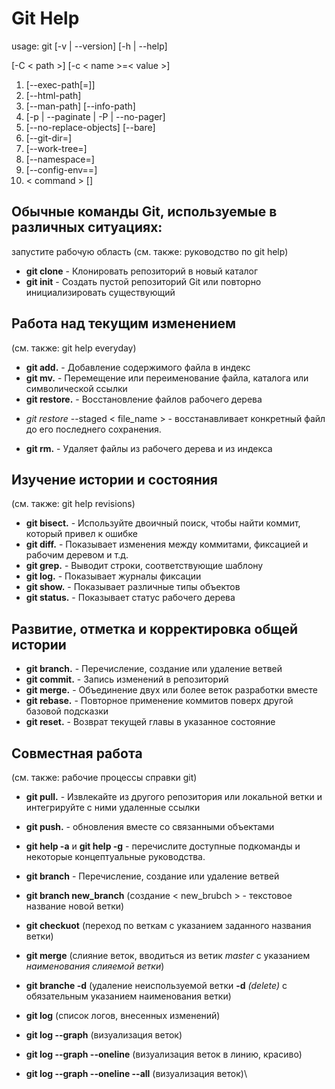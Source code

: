 # Git Help
usage: git [-v | --version] [-h | --help] 

[-C < path >] [-c < name >=< value >]
1. [--exec-path[=<path>]] 
2. [--html-path] 
3. [--man-path] [--info-path]
4. [-p | --paginate | -P | --no-pager] 
5. [--no-replace-objects] [--bare]
6. [--git-dir=<path>] 
7. [--work-tree=<path>] 
8. [--namespace=<name>]
9. [--config-env=<name>=<envvar>] 
10. < command > [<args>]

## Обычные команды Git, используемые в различных ситуациях:

запустите рабочую область (см. также: руководство по git help)
* **git clone** - Клонировать репозиторий в новый каталог
* **git init** - Создать пустой репозиторий Git или повторно инициализировать существующий

## Работа над текущим изменением 
(см. также: git help everyday)

* **git add.** - Добавление содержимого файла в индекс
* **git mv.** - Перемещение или переименование файла, каталога или символической
ссылки
* **git restore.** - Восстановление файлов рабочего дерева
- *git restore* --staged < file_name > - восстанавливает конкретный файл до его последнего сохранения.
* **git rm.** - Удаляет файлы из рабочего дерева и из индекса

## Изучение истории и состояния 

(см. также: git help revisions)
* **git bisect.** - Используйте двоичный поиск, чтобы найти коммит, который привел к ошибке
* **git diff.** - Показывает изменения между коммитами, фиксацией и рабочим деревом и
т.д.
* **git grep.** - Выводит строки, соответствующие шаблону
* **git log.** - Показывает журналы фиксации
* **git show.** - Показывает различные типы объектов
* **git status.** - Показывает статус рабочего дерева

## Развитие, отметка и корректировка общей истории 
* **git branch.** - Перечисление, создание или удаление ветвей
* **git commit.** - Запись изменений в репозиторий
* **git merge.** - Объединение двух или более веток разработки вместе
* **git rebase.** - Повторное применение коммитов поверх другой базовой подсказки
* **git reset.** - Возврат текущей главы в указанное состояние

## Cовместная работа 

(см. также: рабочие процессы справки git)
- **git pull.** - Извлекайте из другого репозитория или локальной ветки и интегрируйте с
ними удаленные ссылки
- **git push.** - обновления вместе со связанными объектами
- **git help -a** и **git help -g** - перечислите доступные подкоманды и некоторые
концептуальные руководства.

- **git branch** - Перечисление, создание или удаление ветвей
- **git branch new_branch** (создание < new_brubch > - текстовое название новой ветки) 
- **git checkuot** (переход по веткам с указанием заданного названия ветки)
- **git merge** (слияние веток, вводиться из ветик _master_ с указанием _наименования слияемой ветки_)
- **git branche -d** (удаление неиспользуемой ветки **-d** _(delete)_ с обязательным указанием наименования ветки)
- **git log** (список логов, внесенных изменений)
- **git log --graph** (визуализация веток)
- **git log --graph --oneline** (визуализация веток в линию, красиво)
- **git log --graph --oneline --all** (визуализация веток)\
